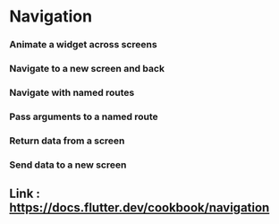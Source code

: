 # __Navigation__
 ### Animate a widget across screens

 ### Navigate to a new screen and back

 ### Navigate with named routes

 ### Pass arguments to a named route

 ### Return data from a screen

 ### Send data to a new screen

## Link : https://docs.flutter.dev/cookbook/navigation